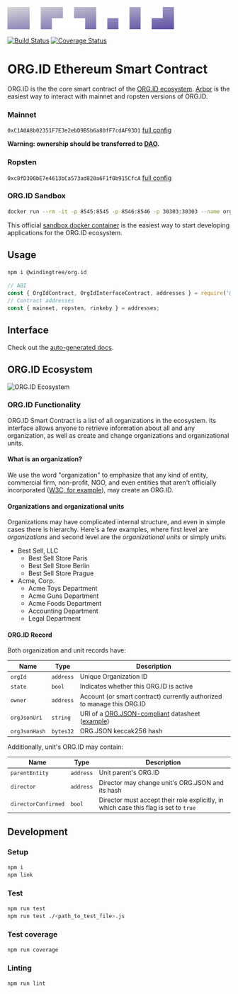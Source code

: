 <a href="https://orgid.tech"><img src="https://github.com/windingtree/branding/raw/master/org.id/svg/org.id-logo.svg" height="50px" alt="ORG.ID">

[![Build Status](https://travis-ci.org/windingtree/org.id.svg?branch=master)](https://travis-ci.org/windingtree/org.id)
[![Coverage Status](https://coveralls.io/repos/github/windingtree/org.id/badge.svg?branch=master)](https://coveralls.io/github/windingtree/org.id?branch=master&v=2.0)

# ORG.ID Ethereum Smart Contract

ORG.ID is the the core smart contract of the [ORG.ID ecosystem](https://orgid.tech). [Arbor](https://arbor.fm) is the easiest way to interact with mainnet and ropsten versions of ORG.ID.

### Mainnet

`0xC1A0A8b02351F7E3e2ebD9B5b6a80fF7cdAF93D1` [full config](./.openzeppelin/main-OrgId.json)

**Warning: ownership should be transferred to [DAO](https://github.com/windingtree/dao).**

### Ropsten

`0xc8fD300bE7e4613bCa573ad820a6F1f0b915CfcA` [full config](./.openzeppelin/ropsten-OrgId.json)

### ORG.ID Sandbox

```sh
docker run --rm -it -p 8545:8545 -p 8546:8546 -p 30303:30303 --name org.id-sandbox windingtree/org.id-sandbox
```

This official [sandbox docker container](https://hub.docker.com/r/windingtree/org.id-sandbox) is the easiest way to start developing applications for the ORG.ID ecosystem.

## Usage

```sh
npm i @windingtree/org.id
```
```javascript
// ABI
const { OrgIdContract, OrgIdInterfaceContract, addresses } = require('@windingtree/org.id');
// Contract addresses
const { mainnet, ropsten, rinkeby } = addresses;
```

## Interface

Check out the [auto-generated docs](./docs/OrgId.md).

## ORG.ID Ecosystem

![ORG.ID Ecosystem](./assets/orgid-ecosystem.png)

### ORG.ID Functionality

ORG.ID Smart Contract is a list of all organizations in the ecosystem. Its interface allows anyone to retrieve information about all and any organization, as well as create and change organizations and organizational units.

#### What is an organization?

We use the word "organization" to emphasize that any kind of entity, commercial firm, non-profit, NGO, and even entities that aren't officially incorporated ([W3C, for example](https://www.w3.org/Consortium/facts.html)), may create an ORG.ID.

#### Organizations and organizational units

Organizations may have complicated internal structure, and even in simple cases there is hierarchy. Here's a few examples, where first level are *organizations* and second level are the *organizational units* or simply *units.*

- Best Sell, LLC
  - Best Sell Store Paris
  - Best Sell Store Berlin
  - Best Sell Store Prague
- Acme, Corp.
  - Acme Toys Department
  - Acme Guns Department
  - Acme Foods Department
  - Accounting Department
  - Legal Department

#### ORG.ID Record

Both organization and unit records have:

| **Name** | **Type** | **Description** |
|-|-|-|
| `orgId` | `address` | Unique Organization ID |
| `state` | `bool` | Indicates whether this ORG.ID is active |
| `owner` | `address` | Account (or smart contract) currently authorized to manage this ORG.ID |
| `orgJsonUri` | `string` | URI of a [ORG.JSON-compliant](https://github.com/windingtree/org.json-schema) datasheet ([example](https://gist.githubusercontent.com/kvakes/0f728d60add6561f18d173c01f87a5bd/raw/9ba3c6fd08c29daaff9809ffa04be09a66196900/glider.json)) |
| `orgJsonHash` | `bytes32` | ORG.JSON keccak256 hash |

Additionally, unit's ORG.ID may contain:

| **Name** | **Type** | **Description** |
|-|-|-|
| `parentEntity` | `address` | Unit parent's ORG.ID |
| `director` | `address` | Director may change unit's ORG.JSON and its hash |
| `directorConfirmed` | `bool` | Director must accept their role explicitly, in which case this flag is set to `true` |

## Development

### Setup

```sh
npm i
npm link
```

### Test

```sh
npm run test
npm run test ./<path_to_test_file>.js
```

### Test coverage

```sh
npm run coverage
```

### Linting

```sh
npm run lint

```
